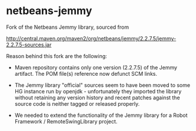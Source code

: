 # netbeans-jemmy

Fork of the Netbeans Jemmy library, sourced from

  http://central.maven.org/maven2/org/netbeans/jemmy/2.2.7.5/jemmy-2.2.7.5-sources.jar

Reason behind this fork are the following:

* Maven repository  contains only one  version (2.2.7.5) of  the Jemmy
  artifact. The POM file(s) reference now defunct SCM links.

* The Jemmy library "official" sources seem to have been moved to some
  HG instance run by openjdk - unfortunately they imported the library
  without retaining any version history and recent patches against the
  source code is neither tagged or released properly.

* We needed  to extend the  functionality of  the Jemmy library  for a
  Robot Framework / RemoteSwingLibrary project.
